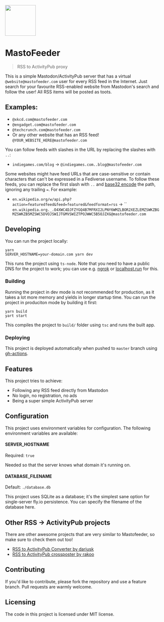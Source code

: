 <img src="./logo.png" width="100" />

# MastoFeeder
> RSS to ActivityPub proxy

This is a simple Mastodon/ActivityPub server that has a virtual
`@website@mastofeeder.com` user for every RSS feed in the Internet. Just search
for your favourite RSS-enabled website from Mastodon's search and follow the
user! All RSS items will be posted as toots.

## Examples:

- `@xkcd.com@mastofeeder.com`
- `@engadget.com@mastofeeder.com`
- `@techcrunch.com@mastofeeder.com`
- Or any other website that has an RSS feed! `@YOUR_WEBSITE_HERE@mastofeeder.com`

You can follow feeds with slashes in the URL by replacing the slashes with `..`:

- `indiegames.com/blog` -> `@indiegames.com..blog@mastofeeder.com`

Some websites might have feed URLs that are case-sensitive or contain characters that can't be expressed in a Fediverse username. To follow these feeds, you can replace the first slash with `..` and [base32 encode](https://www.rfctools.com/base32-encoder/) the path, ignoring any trailing `=`. For example:

- `en.wikipedia.org/w/api.php?action=featuredfeed&feed=featured&feedformat=rss` -> ``
`en.wikipedia.org._.O4XWC4DJFZYGQ4B7MFRXI2LPNY6WMZLBOR2XEZLEMZSWKZBGMZSWKZB5MZSWC5DVOJSWIJTGMVSWIZTPOJWWC5B5OJZXG@mastofeeder.com`

## Developing

You can run the project locally:

```shell
yarn
SERVER_HOSTNAME=your-domain.com yarn dev
```

This runs the project using `ts-node`. Note that you need to have a public DNS
for the project to work; you can use e.g. [ngrok](https://ngrok.com/) or
[localhost.run](https://localhost.run/) for this.

### Building

Running the project in dev mode is not recommended for production, as it takes a
lot more memory and yields in longer startup time. You can run the project in
produciton mode by building it first:

```shell
yarn build
yart start
```

This compiles the project to `build/` folder using `tsc` and runs the built app.

### Deploying

This project is deployed automatically when pushed to `master` branch using
[gh-actions](./.github/workflows/fly.yml).

## Features

This project tries to achieve:
* Following any RSS feed directly from Mastodon
* No login, no registration, no ads
* Being a super simple ActivityPub server

## Configuration

This project uses environment variables for configuration. The following
environment variables are available:

#### SERVER_HOSTNAME
Required: `true`

Needed so that the server knows what domain it's running on.

#### DATABASE_FILENAME
Default: `./database.db`

This project uses SQLite as a database; it's the simplest sane option for
single-server fly.io persistence. You can specify the filename of the database
here.

## Other RSS → ActivityPub projects

There are other awesome projects that are very similar to Mastofeeder, so make
sure to check them out too!

- [RSS to ActivityPub Converter by dariusk](https://github.com/dariusk/rss-to-activitypub)
- [RSS to ActivityPub crossposter by rakoo](https://sr.ht/~rakoo/rss2ap/)

## Contributing

If you'd like to contribute, please fork the repository and use a feature
branch. Pull requests are warmly welcome.

## Licensing

The code in this project is licensed under MIT license.
